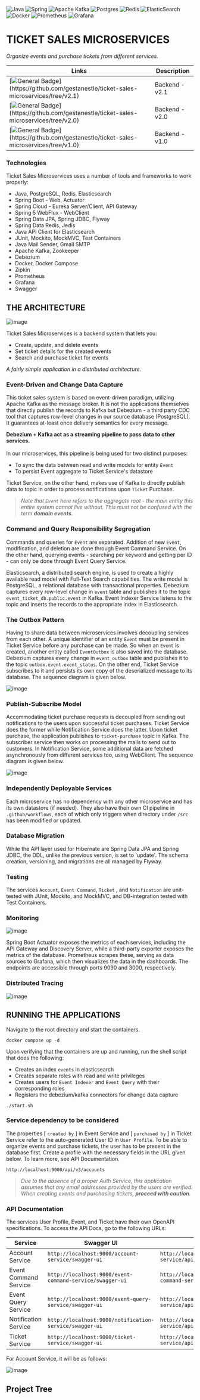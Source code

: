 ![Java](https://img.shields.io/badge/java-%23ED8B00.svg?style=for-the-badge&logo=openjdk&logoColor=white) ![Spring](https://img.shields.io/badge/spring-%236DB33F.svg?style=for-the-badge&logo=spring&logoColor=white) ![Apache Kafka](https://img.shields.io/badge/Apache%20Kafka-000?style=for-the-badge&logo=apachekafka) ![Postgres](https://img.shields.io/badge/postgres-%23316192.svg?style=for-the-badge&logo=postgresql&logoColor=white) ![Redis](https://img.shields.io/badge/redis-%23DD0031.svg?style=for-the-badge&logo=redis&logoColor=white) ![ElasticSearch](https://img.shields.io/badge/-ElasticSearch-005571?style=for-the-badge&logo=elasticsearch) ![Docker](https://img.shields.io/badge/docker-%230db7ed.svg?style=for-the-badge&logo=docker&logoColor=white) ![Prometheus](https://img.shields.io/badge/Prometheus-E6522C?style=for-the-badge&logo=Prometheus&logoColor=white) ![Grafana](https://img.shields.io/badge/grafana-%23F46800.svg?style=for-the-badge&logo=grafana&logoColor=white) 

# TICKET SALES MICROSERVICES
_Organize events and purchase tickets from different services._

| Links                                                                                                                                                  | Description    | 
|--------------------------------------------------------------------------------------------------------------------------------------------------------|----------------|
| [![General Badge](https://img.shields.io/badge/version-2.1-COLOR.svg?logo=LOGO")](https://github.com/gestanestle/ticket-sales-microservices/tree/v2.1) | Backend - v2.1 |
| [![General Badge](https://img.shields.io/badge/version-2.0-COLOR.svg?logo=LOGO")](https://github.com/gestanestle/ticket-sales-microservices/tree/v2.0) | Backend - v2.0 |
| [![General Badge](https://img.shields.io/badge/version-1.0-COLOR.svg?logo=LOGO")](https://github.com/gestanestle/ticket-sales-microservices/tree/v1.0) | Backend - v1.0 |

### Technologies
Ticket Sales Microservices uses a number of tools and frameworks to work properly:

- Java, PostgreSQL, Redis, Elasticsearch
- Spring Boot - Web, Actuator
- Spring Cloud - Eureka Server/Client, API Gateway
- Spring 5 WebFlux - WebClient
- Spring Data JPA, Spring JDBC, Flyway
- Spring Data Redis, Jedis
- Java API Client for Elasticsearch
- JUnit, Mockito, MockMVC, Test Containers
- Java Mail Sender, Gmail SMTP
- Apache Kafka, Zookeeper
- Debezium
- Docker, Docker Compose
- Zipkin
- Prometheus
- Grafana
- Swagger

## THE ARCHITECTURE

![image](./static/system_design.JPG)

Ticket Sales Microservices is a backend system that lets you:
* Create, update, and delete events
* Set ticket details for the created events
* Search and purchase ticket for events

_A fairly simple application in a distributed architecture._

### Event-Driven and Change Data Capture

This ticket sales system is based on event-driven paradigm, utilizing Apache Kafka as the message broker. 
It is not the applications themselves that directly publish the records to Kafka but Debezium - 
a third party CDC tool that captures row-level changes in our source database (PostgreSQL). 
It guarantees at-least once delivery semantics for every message.

**Debezium + Kafka act as a streaming pipeline to pass data to other services.** <br>
<br>
In our microservices, this pipeline is being used for two distinct purposes:  
* To sync the data between read and write models for entity ```Event``` 
* To persist Event aggregate to Ticket Service's datastore  

Ticket Service, on the other hand, makes use of Kafka to directly publish data to topic in order to process notifications upon ```Ticket``` Purchase.

> _Note that ```Event``` here refers to the aggregate root - the main entity this entire system 
> cannot live without. This must not be confused with the term **domain events**._

### Command and Query Responsibility Segregation

Commands and queries for ```Event``` are separated. Addition of new ```Event```, modification, and deletion
are done through Event Command Service. On the other hand, querying events - searching per keyword and getting per ID -
can only be done through Event Query Service.

Elasticsearch, a distributed search engine, is used to create a highly available read model with 
Full-Text Search capabilities. The write model is PostgreSQL, a relational database with transactional properties.
Debezium captures every row-level change in ```event``` table and publishes it to the topic ```event_ticket_db.public.event``` 
in Kafka. Event Indexer Service listens to the topic and inserts the records to the appropriate index in Elasticsearch. 

### The Outbox Pattern

Having to share data between microservices involves decoupling services from each other. A unique identifier of an entity ```Event``` 
must be present in Ticket Service before any purchase can be made. So when an ```Event``` is created, another entity called ```EventOutbox``` 
is also saved into the database. Debezium captures every change in ```event_outbox``` table and publishes it
to the topic ```outbox.event.event_status```. On the other end, Ticket Service subscribes to it and persists its own copy of the 
deserialized message to its database. The sequence diagram is given below.

![image](./static/event_creation.jpg)

### Publish-Subscribe Model

Accommodating ticket purchase requests is decoupled from sending out notifications to the users upon successful ticket purchases.
Ticket Service does the former while Notification Service does the latter. Upon ticket purchase, the application 
publishes to ```ticket-purchase``` topic in Kafka. The subscriber service then works on processing the mails to send out to customers.
In Notification Service, some additional data are fetched asynchronously from different services too, using WebClient.
The sequence diagram is given below.

![image](./static/ticket_purchase.png)

### Independently Deployable Services

Each microservice has no dependency with any other microservice and has its own datastore (if needed). 
They also have their own CI pipeline in ```.github/workflows```, each of which only triggers when directory under ```/src``` has been modified or updated.


### Database Migration

While the API layer used for Hibernate are Spring Data JPA and Spring JDBC, the DDL, unlike the previous version, is set to 'update'. 
The schema creation, versioning, and migrations are all managed by Flyway.

### Testing
The services ```Account```, ```Event Command```, ```Ticket``` , and ```Notification``` are unit-tested with JUnit, Mockito, and MockMVC, and DB-integration tested with Test Containers.

### Monitoring

![image](./static/grafana.png)

Spring Boot Actuator exposes the metrics of each services, including the API Gateway and Discovery Server, while a 
third-party exporter exposes the metrics of the database. Prometheus scrapes these, serving as data sources to Grafana, 
which then visualizes the data in the dashboards. The endpoints are accessible through ports 9090 and 3000, respectively.

### Distributed Tracing

![image](./static/zipkin.JPG)

## RUNNING THE APPLICATIONS

Navigate to the root directory and start the containers.
```
docker compose up -d
```

Upon verifying that the containers are up and running, run the shell script that does the following:
* Creates an index ```events``` in elasticsearch
* Creates separate roles with read and write privileges
* Creates users for ```Event Indexer``` and ```Event Query``` with their corresponding roles
* Registers the debezium/kafka connectors for change data capture

```
./start.sh
```

### Service dependency to be considered
The properties [ ```created by``` ] in Event Service and [ ```purchased by``` ] in Ticket Service refer to the auto-generated 
User ID in ```User Profile```. To be able to organize events and purchase tickets, the user has to be present in the database 
first. Create a profile with the necessary fields in the URL given below. To learn more, see API Documentation.
```
http://localhost:9000/api/v3/accounts
```

> _Due to the absence of a proper Auth Service, this application assumes that any email addresses provided by the users are verified. When creating events and purchasing tickets, **proceed with caution**._

### API Documentation
The services User Profile, Event, and Ticket have their own OpenAPI specifications. To access the API Docs, go to the following URLs:

| Service               | Swagger UI                                                   | API Docs                                                   |
|-----------------------|--------------------------------------------------------------|------------------------------------------------------------|
| Account Service       | ```http://localhost:9000/account-service/swagger-ui```       | ```http://localhost:9000/account-service/api-docs```       |
| Event Command Service | ```http://localhost:9000/event-command-service/swagger-ui``` | ```http://localhost:9000/event-command-service/api-docs``` |
| Event Query Service   | ```http://localhost:9000/event-query-service/swagger-ui```   | ```http://localhost:9000/event-query-service/api-docs```   |
| Notification Service  | ```http://localhost:9000/notification-service/swagger-ui```  | ```http://localhost:9000/notification-service/api-docs```  |
| Ticket Service        | ```http://localhost:9000/ticket-service/swagger-ui```        | ```http://localhost:9000/ticket-service/api-docs```        |

For Account Service, it will be as follows: </br>

![image](./static/swagger.JPG)


## Project Tree
```bash